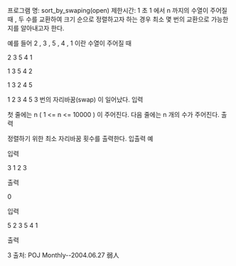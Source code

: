 ﻿프로그램 명: sort_by_swaping(open)
제한시간: 1 초
1 에서 n 까지의 수열이 주어질 때 , 두 수를 교환하여 크기 순으로 정렬하고자 하는 경우 최소 몇 번의 교환으로 가능한지를 알아내고자 한다.

예를 들어 2 , 3 , 5 , 4 , 1 이란 수열이 주어질 때

2 3 5 4 1  

1 3 5 4 2 

1 3 2 4 5

1 2 3 4 5 
3 번의 자리바꿈(swap) 이 일어났다.
입력

첫 줄에는 n ( 1 <= n <= 10000 ) 이 주어진다. 다음 줄에는 n 개의 수가 주어진다.
출력

정렬하기 위한 최소 자리바꿈 횟수를 출력한다.
입출력 예

입력

3
1 2 3

출력

0

입력

5
2 3 5 4 1

출력

3
출처: POJ Monthly--2004.06.27 弱人

